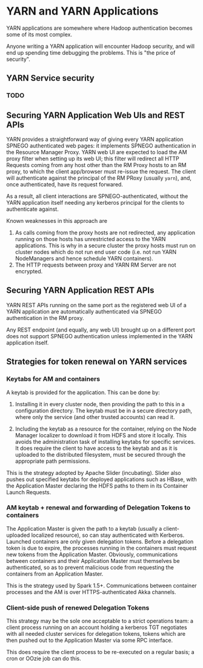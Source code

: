 <!---
  Licensed under the Apache License, Version 2.0 (the "License");
  you may not use this file except in compliance with the License.
  You may obtain a copy of the License at
  
   http://www.apache.org/licenses/LICENSE-2.0
  
  Unless required by applicable law or agreed to in writing, software
  distributed under the License is distributed on an "AS IS" BASIS,
  WITHOUT WARRANTIES OR CONDITIONS OF ANY KIND, either express or implied.
  See the License for the specific language governing permissions and
  limitations under the License. See accompanying LICENSE file.
-->
  
# YARN  and YARN Applications
 
YARN applications are somewhere where Hadoop authentication becomes some of its most complex.

Anyone writing a YARN application will encounter Hadoop security, and will end up spending
time debugging the problems. This is "the price of security".

## YARN Service security

### TODO

## Securing YARN Application Web UIs and REST APIs

YARN provides a straightforward way of giving every YARN application SPNEGO authenticated
web pages: it implements SPNEGO authentication in the Resource Manager Proxy. 
YARN web UI are expected to load the AM proxy filter when setting up its web UI; this filter
will redirect all HTTP Requests coming from any host other than the RM Proxy hosts to an
RM proxy, to which the client app/browser must re-issue the request. The client will authenticate
against the principal of the RM PRoxy (usually `yarn`), and, once authenticated, have its
request forwared.

As a result, all client interactions are SPNEGO-authenticated, without the YARN application
itself needing any kerberos principal for the clients to authenticate against.

Known weaknesses in this approach are

1. As calls coming from the proxy hosts are not redirected, any application running
on those hosts has unrestricted access to the YARN applications. This is why in a secure cluster
the proxy hosts must run on cluster nodes which do not run end user code (i.e. not run YARN
NodeManagers and hence schedule YARN containers).
1. The HTTP requests between proxy and YARN RM Server are not encrypted.

## Securing YARN Application REST APIs

YARN REST APIs running on the same port as the registered web UI of a YARN application are
automatically authenticated via SPNEGO authentication in the RM proxy.
 
Any REST endpoint (and equally, any web UI) brought up on a different port does not
support SPNEGO authentication unless implemented in the YARN application itself.

## Strategies for token renewal on YARN services


### Keytabs for AM and containers

A keytab is provided for the application. This can be done by:

1. Installing it in every cluster node, then providing the path
to this in a configuration directory. The keytab must be in a secure directory path, where
only the service (and other trusted accounts) can read it.

1. Including the keytab as a resource for the container, relying on the Node Manager localizer
to download it from HDFS and store it locally. This avoids the administration task of
installing keytabs for specific services. It does require the client to have access to the keytab
and as it is uploaded to the distributed filesystem, must be secured through the appropriate 
path permissions. 

This is the strategy adopted by Apache Slider (incubating). Slider also pushes out specified
keytabs for deployed applications such as HBase, with the Application Master declaring the
HDFS paths to them in its Container Launch Requests.

### AM keytab + renewal and forwarding of Delegation Tokens to containers

The Application Master is given the path to a keytab (usually a client-uploaded localized resource),
so can stay authenticated with Kerberos. Launched containers are only given delegation tokens.
Before a delegation token is due to expire, the processes running in the containers must request new
tokens from the Application Master. Obviously, communications between containers and their Application
Master must themselves be authenticated, so as to prevent malicious code from requesting the containers
from an Application Master.

This is the strategy used by Spark 1.5+. Communications between container processes and the AM
is over HTTPS-authenticated Akka channels.


### Client-side push of renewed Delegation Tokens

This strategy may be the sole one acceptable to a strict operations team: a client process
running on an account holding a kerberos TGT negotiates with all needed cluster services
for delegation tokens, tokens which are then pushed out to the Application Master via
some RPC interface.

This does require the client process to be re-executed on a regular basis; a cron or OOzie job
can do this.
